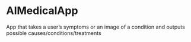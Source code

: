 # AIMedicalApp
App that takes a user’s symptoms or an image of a condition and outputs possible causes/conditions/treatments
